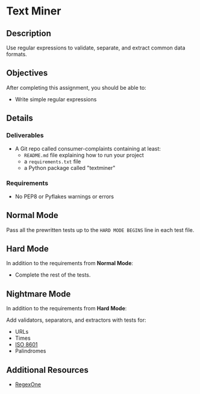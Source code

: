 # Text Miner

## Description

Use regular expressions to validate, separate, and extract common data formats.

## Objectives

After completing this assignment, you should be able to:

* Write simple regular expressions

## Details

### Deliverables

* A Git repo called consumer-complaints containing at least:
  * `README.md` file explaining how to run your project
  * a `requirements.txt` file
  * a Python package called "textminer"

### Requirements  

* No PEP8 or Pyflakes warnings or errors

## Normal Mode

Pass all the prewritten tests up to the `HARD MODE BEGINS` line in each test
file.

## Hard Mode

In addition to the requirements from **Normal Mode**:

* Complete the rest of the tests.

## Nightmare Mode

In addition to the requirements from **Hard Mode**:

Add validators, separators, and extractors with tests for:

* URLs
* Times
* [ISO 8601](https://en.wikipedia.org/wiki/ISO_8601)
* Palindromes

## Additional Resources

* [RegexOne](http://regexone.com/)

